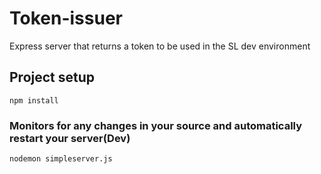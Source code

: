 # Token-issuer
Express server that returns a token to be used in the SL dev environment

## Project setup
```
npm install
```

### Monitors for any changes in your source and automatically restart your server(Dev)
```
nodemon simpleserver.js 
